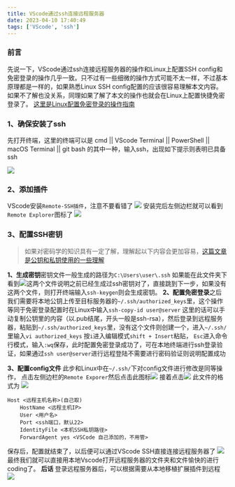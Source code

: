 ```yaml
---
title: VScode通过ssh连接远程服务器
date: 2023-04-10 17:40:49
tags: ['VScode', 'ssh']
---
```



### 前言
先说一下，VScode通过ssh连接远程服务器的操作和Linux上配置SSH config和免密登录的操作几乎一致。只不过有一些细微的操作方式可能不太一样，不过基本原理都是一样的，如果熟悉Linux SSH config配置的应该很容易理解本文内容。如果不了解也没关系，同理如果了解了本文的操作也就会在Linux上配置快捷免密登录了。
[这里是Linux配置免密登录的操作指南]()
### 1、确保安装了ssh
先打开终端，这里的终端可以是 cmd || VScode Terminal || PowerShell || macOS Terminal || git bash 的其中一种，输入ssh，出现如下提示则表明已具备ssh

![](./1.png)


### 2、添加插件
VScode安装`Remote-SSH插件`，注意不要看错了
![](./2.png)
安装完后左侧边栏就可以看到`Remote Explorer`图标了
![](./3.png)

### 3、配置SSH密钥
> 如果对密码学的知识具有一定了解，理解起以下内容会更加容易，[这篇文章是公钥和私钥使用的一些理解]()

**1、生成密钥**密钥文件一般生成的路径为`C:\Users\user\.ssh`
如果能在此文件夹下看到![](./4.png)这两个文件说明之前已经生成过ssh密钥对了，直接跳到下一步，如果没有这两个文件，则打开终端输入`ssh-keygen`则会生成密钥。
**2、配置免密登录**之后我们需要将本地公钥上传至目标服务器的`~/.ssh/authorized_keys`里，这个操作等同于免密登录配置时在Linux中输入`ssh-copy-id user@server`
这里的话可以手动复制公钥里的内容（以.pub结尾，开头一般是ssh-rsa），然后登录到远程服务器，粘贴到`~/.ssh/authorized_keys`里，没有这个文件则创建一个，进入`~/.ssh/`里输入`vi authorized_keys`
按`i`进入编辑模式`shift + Insert`粘贴， `Esc`进入命令行模式，输入`:wq`保存，此时配置免密登录成功了，可在本地终端进行ssh登录验证，如果通过`ssh user@server`进行远程登陆不需要进行密码验证则说明配置成功

**3、配置config文件**
此步和Linux中在`~/.ssh/`下对config文件进行修改是同等操作，
点击左侧边栏的`Remote Exporer`然后点击此图标![](./5.png)
接着点击![](./6.png)
此文件的格式为
![](./7.png)
```config
Host <远程主机名称>(自己取)
    HostName <远程主机IP>
    User <用户名>
    Port <ssh端口，默认22>
    IdentityFile <本机SSH私钥路径>
    ForwardAgent yes <VSCode 自己添加的，不用管>
```
保存后，配置就结束了，以后便可以通过VScode SSH直接连接远程服务器了
![](./8.png)
最终我们就可以直接用本地Vscode打开远程服务器的文件夹和文件愉快的进行coding了。
**后话**
登录远程服务器后，可以根据需要从本地移植扩展插件到远程
![](./9.png)

